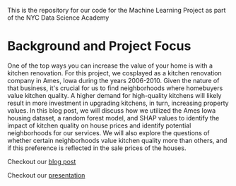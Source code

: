 This is the repository for our code for the Machine Learning Project as part of the NYC Data Science Academy

# Background and Project Focus
One of the top ways you can increase the value of your home is with a kitchen renovation. For this project, we cosplayed as a kitchen renovation company in Ames, Iowa during the years 2006-2010. Given the nature of that business, it's crucial for us to find neighborhoods where homebuyers value kitchen quality. A higher demand for high-quality kitchens will likely result in more investment in upgrading kitchens, in turn, increasing property values. In this blog post, we will discuss how we utilized the Ames Iowa housing dataset, a random forest model, and SHAP values to identify the impact of kitchen quality on house prices and identify potential neighborhoods for our services. We will also explore the questions of whether certain neighborhoods value kitchen quality more than others, and if this preference is reflected in the sale prices of the houses.

Checkout our [blog post]()

Checkout our [presentation](https://www.youtube.com/live/3KiVQZ9vOIs?feature=share) 